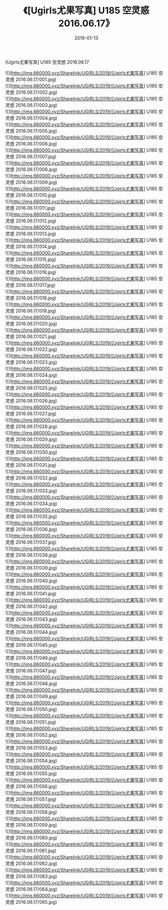 ﻿---
layout: post
title:  《[Ugirls尤果写真] U185 空灵惑 2016.06.17》
date:   2019-01-13
img: http://img.660000.xyz/Sharelink/UGIRLS/2019/[Ugirls尤果写真] U185 空灵惑 2016.06.17/000.jpg
categories: [美女, 清纯, 唯美]
---

[Ugirls尤果写真] U185 空灵惑 2016.06.17

 ![](http://img.660000.xyz/Sharelink/UGIRLS/2019/[Ugirls尤果写真] U185 空灵惑 2016.06.17/001.jpg) <br>![](http://img.660000.xyz/Sharelink/UGIRLS/2019/[Ugirls尤果写真] U185 空灵惑 2016.06.17/002.jpg) <br>![](http://img.660000.xyz/Sharelink/UGIRLS/2019/[Ugirls尤果写真] U185 空灵惑 2016.06.17/003.jpg) <br>![](http://img.660000.xyz/Sharelink/UGIRLS/2019/[Ugirls尤果写真] U185 空灵惑 2016.06.17/004.jpg) <br>![](http://img.660000.xyz/Sharelink/UGIRLS/2019/[Ugirls尤果写真] U185 空灵惑 2016.06.17/005.jpg) <br>![](http://img.660000.xyz/Sharelink/UGIRLS/2019/[Ugirls尤果写真] U185 空灵惑 2016.06.17/006.jpg) <br>![](http://img.660000.xyz/Sharelink/UGIRLS/2019/[Ugirls尤果写真] U185 空灵惑 2016.06.17/007.jpg) <br>![](http://img.660000.xyz/Sharelink/UGIRLS/2019/[Ugirls尤果写真] U185 空灵惑 2016.06.17/008.jpg) <br>![](http://img.660000.xyz/Sharelink/UGIRLS/2019/[Ugirls尤果写真] U185 空灵惑 2016.06.17/009.jpg) <br>![](http://img.660000.xyz/Sharelink/UGIRLS/2019/[Ugirls尤果写真] U185 空灵惑 2016.06.17/010.jpg) <br>![](http://img.660000.xyz/Sharelink/UGIRLS/2019/[Ugirls尤果写真] U185 空灵惑 2016.06.17/011.jpg) <br>![](http://img.660000.xyz/Sharelink/UGIRLS/2019/[Ugirls尤果写真] U185 空灵惑 2016.06.17/012.jpg) <br>![](http://img.660000.xyz/Sharelink/UGIRLS/2019/[Ugirls尤果写真] U185 空灵惑 2016.06.17/013.jpg) <br>![](http://img.660000.xyz/Sharelink/UGIRLS/2019/[Ugirls尤果写真] U185 空灵惑 2016.06.17/014.jpg) <br>![](http://img.660000.xyz/Sharelink/UGIRLS/2019/[Ugirls尤果写真] U185 空灵惑 2016.06.17/015.jpg) <br>![](http://img.660000.xyz/Sharelink/UGIRLS/2019/[Ugirls尤果写真] U185 空灵惑 2016.06.17/016.jpg) <br>![](http://img.660000.xyz/Sharelink/UGIRLS/2019/[Ugirls尤果写真] U185 空灵惑 2016.06.17/017.jpg) <br>![](http://img.660000.xyz/Sharelink/UGIRLS/2019/[Ugirls尤果写真] U185 空灵惑 2016.06.17/018.jpg) <br>![](http://img.660000.xyz/Sharelink/UGIRLS/2019/[Ugirls尤果写真] U185 空灵惑 2016.06.17/019.jpg) <br>![](http://img.660000.xyz/Sharelink/UGIRLS/2019/[Ugirls尤果写真] U185 空灵惑 2016.06.17/020.jpg) <br>![](http://img.660000.xyz/Sharelink/UGIRLS/2019/[Ugirls尤果写真] U185 空灵惑 2016.06.17/021.jpg) <br>![](http://img.660000.xyz/Sharelink/UGIRLS/2019/[Ugirls尤果写真] U185 空灵惑 2016.06.17/022.jpg) <br>![](http://img.660000.xyz/Sharelink/UGIRLS/2019/[Ugirls尤果写真] U185 空灵惑 2016.06.17/023.jpg) <br>![](http://img.660000.xyz/Sharelink/UGIRLS/2019/[Ugirls尤果写真] U185 空灵惑 2016.06.17/024.jpg) <br>![](http://img.660000.xyz/Sharelink/UGIRLS/2019/[Ugirls尤果写真] U185 空灵惑 2016.06.17/025.jpg) <br>![](http://img.660000.xyz/Sharelink/UGIRLS/2019/[Ugirls尤果写真] U185 空灵惑 2016.06.17/026.jpg) <br>![](http://img.660000.xyz/Sharelink/UGIRLS/2019/[Ugirls尤果写真] U185 空灵惑 2016.06.17/027.jpg) <br>![](http://img.660000.xyz/Sharelink/UGIRLS/2019/[Ugirls尤果写真] U185 空灵惑 2016.06.17/028.jpg) <br>![](http://img.660000.xyz/Sharelink/UGIRLS/2019/[Ugirls尤果写真] U185 空灵惑 2016.06.17/029.jpg) <br>![](http://img.660000.xyz/Sharelink/UGIRLS/2019/[Ugirls尤果写真] U185 空灵惑 2016.06.17/030.jpg) <br>![](http://img.660000.xyz/Sharelink/UGIRLS/2019/[Ugirls尤果写真] U185 空灵惑 2016.06.17/031.jpg) <br>![](http://img.660000.xyz/Sharelink/UGIRLS/2019/[Ugirls尤果写真] U185 空灵惑 2016.06.17/032.jpg) <br>![](http://img.660000.xyz/Sharelink/UGIRLS/2019/[Ugirls尤果写真] U185 空灵惑 2016.06.17/033.jpg) <br>![](http://img.660000.xyz/Sharelink/UGIRLS/2019/[Ugirls尤果写真] U185 空灵惑 2016.06.17/034.jpg) <br>![](http://img.660000.xyz/Sharelink/UGIRLS/2019/[Ugirls尤果写真] U185 空灵惑 2016.06.17/035.jpg) <br>![](http://img.660000.xyz/Sharelink/UGIRLS/2019/[Ugirls尤果写真] U185 空灵惑 2016.06.17/036.jpg) <br>![](http://img.660000.xyz/Sharelink/UGIRLS/2019/[Ugirls尤果写真] U185 空灵惑 2016.06.17/037.jpg) <br>![](http://img.660000.xyz/Sharelink/UGIRLS/2019/[Ugirls尤果写真] U185 空灵惑 2016.06.17/038.jpg) <br>![](http://img.660000.xyz/Sharelink/UGIRLS/2019/[Ugirls尤果写真] U185 空灵惑 2016.06.17/039.jpg) <br>![](http://img.660000.xyz/Sharelink/UGIRLS/2019/[Ugirls尤果写真] U185 空灵惑 2016.06.17/040.jpg) <br>![](http://img.660000.xyz/Sharelink/UGIRLS/2019/[Ugirls尤果写真] U185 空灵惑 2016.06.17/041.jpg) <br>![](http://img.660000.xyz/Sharelink/UGIRLS/2019/[Ugirls尤果写真] U185 空灵惑 2016.06.17/042.jpg) <br>![](http://img.660000.xyz/Sharelink/UGIRLS/2019/[Ugirls尤果写真] U185 空灵惑 2016.06.17/043.jpg) <br>![](http://img.660000.xyz/Sharelink/UGIRLS/2019/[Ugirls尤果写真] U185 空灵惑 2016.06.17/044.jpg) <br>![](http://img.660000.xyz/Sharelink/UGIRLS/2019/[Ugirls尤果写真] U185 空灵惑 2016.06.17/045.jpg) <br>![](http://img.660000.xyz/Sharelink/UGIRLS/2019/[Ugirls尤果写真] U185 空灵惑 2016.06.17/046.jpg) <br>![](http://img.660000.xyz/Sharelink/UGIRLS/2019/[Ugirls尤果写真] U185 空灵惑 2016.06.17/047.jpg) <br>![](http://img.660000.xyz/Sharelink/UGIRLS/2019/[Ugirls尤果写真] U185 空灵惑 2016.06.17/048.jpg) <br>![](http://img.660000.xyz/Sharelink/UGIRLS/2019/[Ugirls尤果写真] U185 空灵惑 2016.06.17/049.jpg) <br>![](http://img.660000.xyz/Sharelink/UGIRLS/2019/[Ugirls尤果写真] U185 空灵惑 2016.06.17/050.jpg) <br>![](http://img.660000.xyz/Sharelink/UGIRLS/2019/[Ugirls尤果写真] U185 空灵惑 2016.06.17/051.jpg) <br>![](http://img.660000.xyz/Sharelink/UGIRLS/2019/[Ugirls尤果写真] U185 空灵惑 2016.06.17/052.jpg) <br>![](http://img.660000.xyz/Sharelink/UGIRLS/2019/[Ugirls尤果写真] U185 空灵惑 2016.06.17/053.jpg) <br>![](http://img.660000.xyz/Sharelink/UGIRLS/2019/[Ugirls尤果写真] U185 空灵惑 2016.06.17/054.jpg) <br>![](http://img.660000.xyz/Sharelink/UGIRLS/2019/[Ugirls尤果写真] U185 空灵惑 2016.06.17/055.jpg) <br>![](http://img.660000.xyz/Sharelink/UGIRLS/2019/[Ugirls尤果写真] U185 空灵惑 2016.06.17/056.jpg) <br>![](http://img.660000.xyz/Sharelink/UGIRLS/2019/[Ugirls尤果写真] U185 空灵惑 2016.06.17/057.jpg) <br>![](http://img.660000.xyz/Sharelink/UGIRLS/2019/[Ugirls尤果写真] U185 空灵惑 2016.06.17/058.jpg) <br>![](http://img.660000.xyz/Sharelink/UGIRLS/2019/[Ugirls尤果写真] U185 空灵惑 2016.06.17/059.jpg) <br>![](http://img.660000.xyz/Sharelink/UGIRLS/2019/[Ugirls尤果写真] U185 空灵惑 2016.06.17/060.jpg) <br>![](http://img.660000.xyz/Sharelink/UGIRLS/2019/[Ugirls尤果写真] U185 空灵惑 2016.06.17/061.jpg) <br>![](http://img.660000.xyz/Sharelink/UGIRLS/2019/[Ugirls尤果写真] U185 空灵惑 2016.06.17/062.jpg) <br>![](http://img.660000.xyz/Sharelink/UGIRLS/2019/[Ugirls尤果写真] U185 空灵惑 2016.06.17/063.jpg) <br>![](http://img.660000.xyz/Sharelink/UGIRLS/2019/[Ugirls尤果写真] U185 空灵惑 2016.06.17/064.jpg) <br>![](http://img.660000.xyz/Sharelink/UGIRLS/2019/[Ugirls尤果写真] U185 空灵惑 2016.06.17/065.jpg) <br>